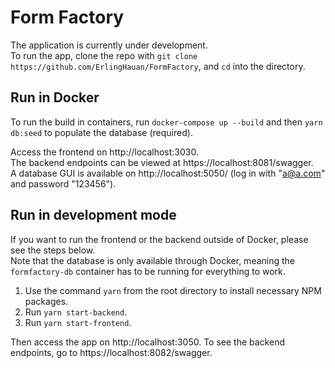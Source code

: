 # Form Factory
The application is currently under development. \
To run the app, clone the repo with `git clone https://github.com/ErlingHauan/FormFactory`, and `cd` into the directory.

## Run in Docker
To run the build in containers, run `docker-compose up --build` and then `yarn db:seed` to populate the database (required).

Access the frontend on http://localhost:3030. \
The backend endpoints can be viewed at https://localhost:8081/swagger. \
A database GUI is available on http://localhost:5050/ (log in with "a@a.com" and password "123456").

## Run in development mode
If you want to run the frontend or the backend outside of Docker, please see the steps below. \
Note that the database is only available through Docker, meaning the `formfactory-db` container has to be running for everything to work.

1. Use the command `yarn` from the root directory to install necessary NPM packages. 
2. Run `yarn start-backend`.
3. Run `yarn start-frontend`.

Then access the app on http://localhost:3050.
To see the backend endpoints, go to https://localhost:8082/swagger.
